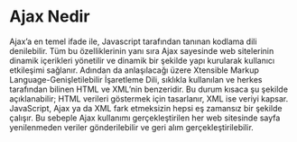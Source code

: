 # Ajax Nedir
Ajax’a en temel ifade ile, Javascript tarafından tanınan kodlama dili denilebilir. Tüm bu özelliklerinin yanı sıra Ajax sayesinde web sitelerinin dinamik içerikleri yönetilir ve dinamik bir şekilde yapı kurularak kullanıcı etkileşimi sağlanır. Adından da anlaşılacağı üzere Xtensible Markup Language-Genişletilebilir İşaretleme Dili, sıklıkla kullanılan ve herkes tarafından bilinen HTML ve XML’nin benzeridir. Bu durum kısaca şu şekilde açıklanabilir; HTML verileri göstermek için tasarlanır, XML ise veriyi kapsar.
JavaScript, Ajax ya da XML fark etmeksizin hepsi eş zamansız bir şekilde çalışır. Bu sebeple Ajax kullanımı gerçekleştirilen her web sitesinde sayfa yenilenmeden veriler gönderilebilir ve geri alım gerçekleştirilebilir.
